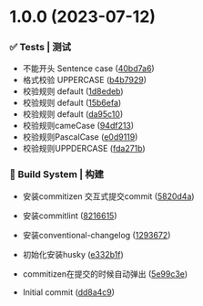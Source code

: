 # 1.0.0 (2023-07-12)


### ✅ Tests | 测试

* 不能开头 Sentence case ([40bd7a6](https://github.com/qinzhiwei1993/changelog-demo-1/commit/40bd7a6891d7c8a4d187b736b9ea74317b53cb28))
* 格式校验 UPPERCASE ([b4b7929](https://github.com/qinzhiwei1993/changelog-demo-1/commit/b4b79290319f28425ea395eb098f02720d91a532))
* 校验规则 default ([1d8edeb](https://github.com/qinzhiwei1993/changelog-demo-1/commit/1d8edebafd7e8ce42784ea5074e20b996c2d650d))
* 校验规则 default ([15b6efa](https://github.com/qinzhiwei1993/changelog-demo-1/commit/15b6efa0a7193c68d0cfd393e914e8f790673b6c))
* 校验规则 default ([da95c10](https://github.com/qinzhiwei1993/changelog-demo-1/commit/da95c105d62c9dd5ae468214ff5aa2b1c5fc06a5))
* 校验规则cameCase ([94df213](https://github.com/qinzhiwei1993/changelog-demo-1/commit/94df213455e374d200532424a964f7a443f20ced))
* 校验规则PascalCase ([e0d9119](https://github.com/qinzhiwei1993/changelog-demo-1/commit/e0d9119bb82f390601f95b24101652a4ec0c8866))
* 校验规则UPPDERCASE ([fda271b](https://github.com/qinzhiwei1993/changelog-demo-1/commit/fda271be590994b985be260a0d1d5596e9cfafba))


### 👷‍ Build System | 构建

* 安装commitizen 交互式提交commit ([5820d4a](https://github.com/qinzhiwei1993/changelog-demo-1/commit/5820d4a045943f4829ec9e5a04f6f8d803249b2c))
* 安装commitlint ([8216615](https://github.com/qinzhiwei1993/changelog-demo-1/commit/8216615cfb7a009fc1f0a8593d7ddb9362428b61))
* 安装conventional-changelog ([1293672](https://github.com/qinzhiwei1993/changelog-demo-1/commit/1293672b64ff7b32332ed39ff4a72bdd8203f0a4))
* 初始化安装husky ([e332b1f](https://github.com/qinzhiwei1993/changelog-demo-1/commit/e332b1f5600d51244292cf97cead509851f62336))
* commitizen在提交的时候自动弹出 ([5e99c3e](https://github.com/qinzhiwei1993/changelog-demo-1/commit/5e99c3e4b881f84d593a3de4e8673ffa4224c55e))


* Initial commit ([dd8a4c9](https://github.com/qinzhiwei1993/changelog-demo-1/commit/dd8a4c9b33c80d96728d0e0f46e2b5a77d48829a))




